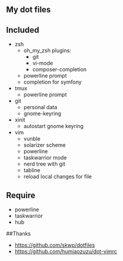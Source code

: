 ## My dot files


## Included 

* zsh 
  * oh_my_zsh plugins:
    * git
    * vi-mode
    * composer-completion
  * powerline prompt
  * completion for symfony
* tmux
  * powerline prompt
* git 
  * personal data
  * gnome-keyring
* xinit
  * autostart gnome keyring
* vim
  * vunble
  * solarizer scheme
  * powerline
  * taskwarrior mode
  * nerd tree with git
  * tabline
  * reload local changes for file

## Require
* powerline
* taskwarrior
* hub

##Thanks

* https://github.com/skwp/dotfiles  
* https://github.com/humiaozuzu/dot-vimrc

